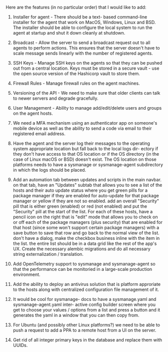 Here are the features (in no particular order) that I would
like to add:

1.  Installer for agent - There should be a text-
    based command-line installer for the agent that
    work on MacOS, Windows, Linux and BSD.  The
    installer should be able to configure the
    local system to run the agent at startup and
    shut it down cleanly at shutdown.

2.  Broadcast - Allow the server to send a
    broadcast request out to all agents to
    perform actions.  This ensures that the
    server doesn't have to scale message
    sends linearly with the number of
    registered agents.

3.  SSH Keys - Manage SSH keys on the agents
    so that they can be pushed out from a
    central location.  Keys must be stored
    in a secure vault - use the open source
    version of the Hashicorp vault to store
    them.

4.  Firewall Rules - Manage firewall rules
    on the agent machines.

5.  Versioning of the API - We need to make
    sure that older clients can talk to
    newer servers and degrade gracefully.

6.  User Management - Ability to manage
    add/edit/delete users and groups on
    the agent hosts.

7.  We need a MFA mechanism using an
    authenticator app on someone's
    mobile device as well as the ability
    to send a code via email to their
    registered email address.

8.  Have the agent and the server log
    their messages to the operating
    system appropriate location but
    fall back to the local logs dir-
    ectory if they don't have access
    to that OS location or if the
    OS directory (in the case of Linux
    macOS or BSD) doesn't exist.  The
    OS location on those platforms
    needs to have a sysmanage or
    sysmanage-agent subdirectory in
    which the logs should be placed.

9.  Add an automation tab between
    updates and scripts in the main
    navbar.  on that tab, have an
    "Updates" subtab that allows you
    to see a list of the hosts and
    their auto update status where
    you get green pills for a package
    manager if they are enabled for
    auto-update for that package
    manager or yellow if they are not
    so enabled.  add an overall
    "Security" pill that is either
    green (enabled) or red (not
    enabled) and put the "Security"
    pill at the start of the list.
    For each of these hosts, have
    a pencil icon on the right that
    is "edit" mode that allows you
    to check on or off each of the
    package managers (plus security)
    that are enabled for that host
    (since some won't support certain
    package managers) with a save
    button to save that row and go
    back to the normal view of the
    list.  don't have a dialog, make
    the checkbox business inline with
    the item in the list.  the entire
    list should be in a data grid
    like the rest of the app's UX.
    Create the necessary alembic
    migrations and do all necessary
    string externalization /
    translation.

10. Add OpenTelemetry support to
    sysmanage and sysmanage-agent
    so that the performance can be
    monitoried in a large-scale
    production environment.

11. Add the ability to deploy an
    antivirus solution that is
    platform approriate to the
    hosts along with centralized
    configuration file management
    of it.

12. It would be cool for sysmanage-
    docs to have a sysmanage.yaml
    and sysmanage-agent.yaml inter-
    active config builder screen
    where you get to choose your
    values / options from a list
    and press a button and it
    generates the yaml in a window
    that you can then copy from.

13. For Ubuntu (and possibly other
    Linux platforms?) we need to
    be able to push a request to
    add a PPA to a remote host
    from a UI on the server.

14. Get rid of all integer primary
    keys in the database and
    replace them with UUIDs.
